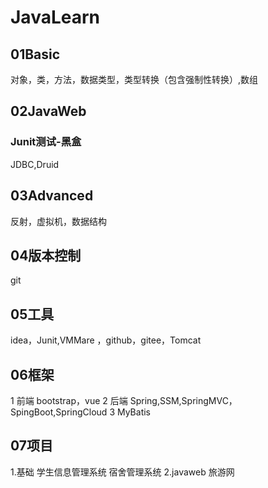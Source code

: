 # JavaLearn


##  01Basic
对象，类，方法，数据类型，类型转换（包含强制性转换）,数组
##  02JavaWeb
### Junit测试-黑盒
JDBC,Druid
##  03Advanced
反射，虚拟机，数据结构
##  04版本控制
 git
## 05工具
  idea，Junit,VMMare
 ，github，gitee，Tomcat
## 06框架
 1 前端 bootstrap，vue
 2 后端 Spring,SSM,SpringMVC，SpingBoot,SpringCloud
 3 MyBatis
## 07项目
1.基础
 学生信息管理系统
 宿舍管理系统
 2.javaweb
 旅游网
  
